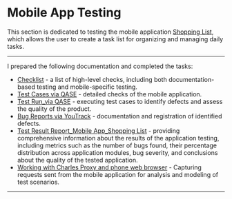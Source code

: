# Mobile App Testing  

This section is dedicated to testing the mobile application [Shopping List](https://appdistribution.firebase.google.com/pub/i/ef0e71eeb4f2d6a5),  
which allows the user to create a task list for organizing and managing daily tasks.

---

I prepared the following documentation and completed the tasks:

- [Checklist](https://docs.google.com/spreadsheets/d/1oknIs1uv_NbOW3kgTo9LSVjsWVH7TMnxaEPHuvPNLw4/edit?usp=sharing) - a list of high-level checks, including both documentation-based testing and mobile-specific testing.
- [Test Cases via QASE](https://github.com/alevtinasemeniuk/mobile/blob/main/Test%20Cases_Mobile%20App%20Testing.pdf) - detailed checks of the mobile application.
- [Test Run_via QASE](https://github.com/alevtinasemeniuk/mobile/blob/main/Test%20Run_Mobile%20App%20Testing.pdf) - executing test cases to identify defects and assess the quality of the product. 
- [Bug Reports via YouTrack](https://github.com/alevtinasemeniuk/mobile/blob/main/Bug%20Reports_Mobile%20App%20Testing.xlsx) - documentation and registration of identified defects. 
- [Test Result Report_Mobile App_Shopping List](https://github.com/alevtinasemeniuk/mobile/blob/main/Test%20Result%20Report_Mobile%20App_Shopping%20List.docx) - providing comprehensive information about the results of the application testing, including metrics such as the number of bugs found, their percentage distribution across application modules, bug severity, and conclusions about the quality of the tested application.
- [Working with Charles Proxy and phone web browser](https://github.com/alevtinasemeniuk/mobile/blob/main/Charles%20Proxy_iPhone.mp4) - Capturing requests sent from the mobile application for analysis and modeling of test scenarios.


---

